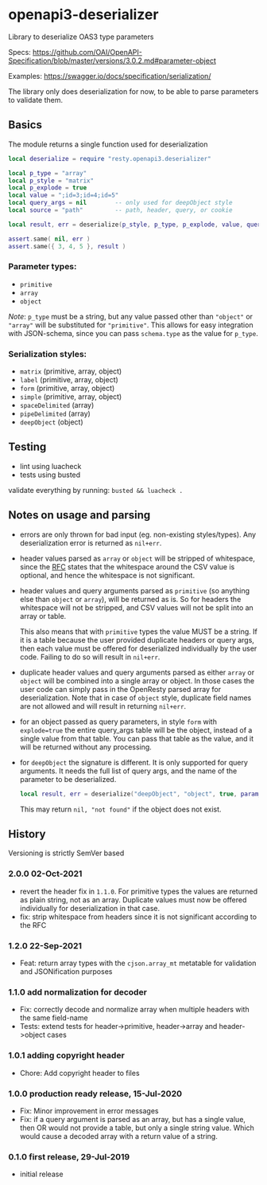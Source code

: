 # openapi3-deserializer
Library to deserialize OAS3 type parameters

Specs: https://github.com/OAI/OpenAPI-Specification/blob/master/versions/3.0.2.md#parameter-object

Examples: https://swagger.io/docs/specification/serialization/


The library only does deserialization for now, to be able to parse parameters
to validate them.


## Basics

The module returns a single function used for deserialization

```lua
local deserialize = require "resty.openapi3.deserializer"

local p_type = "array"
local p_style = "matrix"
local p_explode = true
local value = ";id=3;id=4;id=5"
local query_args = nil        -- only used for deepObject style
local source = "path"         -- path, header, query, or cookie

local result, err = deserialize(p_style, p_type, p_explode, value, query_args, source)

assert.same( nil, err )
assert.same({ 3, 4, 5 }, result )
```

### Parameter types:

- `primitive`
- `array`
- `object`

_Note_: `p_type` must be a string, but any value passed other than `"object"` or
`"array"` will be substituted for `"primitive"`. This allows for easy integration
with JSON-schema, since you can pass `schema.type` as the value for `p_type`.

### Serialization styles:

- `matrix` (primitive, array, object)
- `label` (primitive, array, object)
- `form` (primitive, array, object)
- `simple` (primitive, array, object)
- `spaceDelimited` (array)
- `pipeDelimited` (array)
- `deepObject` (object)

## Testing

- lint using luacheck
- tests using busted

validate everything by running: `busted && luacheck .`


## Notes on usage and parsing

- errors are only thrown for bad input (eg. non-existing styles/types). Any
  deserialization error is returned as `nil+err`.

- header values parsed as `array` or `object` will be stripped of whitespace,
  since the [RFC](https://datatracker.ietf.org/doc/html/rfc7230#section-3.2.4) states that the whitespace around the CSV value is optional, and
  hence the whitespace is not significant.

- header values and query arguments parsed as `primitive` (so anything else than
  `object` or `array`), will be returned as is. So for headers the whitespace
  will not be stripped, and CSV values will not be split into an array or table.

  This also means that with `primitive` types the value MUST be a string. If it
  is a table because the user provided duplicate headers or query args, then each
  value must be offered for deserialized individually by the user code. Failing
  to do so will result in `nil+err`.

- duplicate header values and query arguments parsed as either `array` or
  `object` will be combined into a single array or object. In those cases the user
  code can simply pass in the OpenResty parsed array for deserialization.
  Note that in case of `object` style, duplicate field names are not allowed and
  will result in returning `nil+err`.

- for an object passed as query parameters, in style `form` with `explode=true`
  the entire query_args table will be the object, instead of a single value
  from that table. You can pass that table
  as the value, and it will be returned without any processing.

- for `deepObject` the signature is different. It is only supported for query
  arguments. It needs the full list of query args, and the name of the
  parameter to be deserialized.

  ```lua
  local result, err = deserialize("deepObject", "object", true, param_name, query_args, "query")
  ```

  This may return `nil, "not found"` if the object does not exist.

## History

Versioning is strictly SemVer based

### 2.0.0 02-Oct-2021

 - revert the header fix in `1.1.0`. For primitive types the values are returned
   as plain string, not as an array. Duplicate values must now be offered
   individually for deserialization in that case.
 - fix: strip whitespace from headers since it is not significant according to
   the RFC

### 1.2.0 22-Sep-2021

 - Feat: return array types with the `cjson.array_mt` metatable for validation and
   JSONification purposes

### 1.1.0 add normalization for decoder

 - Fix: correctly decode and normalize array when multiple headers with
   the same field-name
 - Tests: extend tests for header->primitive, header->array and header->object cases

### 1.0.1 adding copyright header

 - Chore: Add copyright header to files

### 1.0.0 production ready release, 15-Jul-2020

 - Fix: Minor improvement in error messages
 - Fix: if a query argument is parsed as an array, but has a single value, then
   OR would not provide a table, but only a single string value. Which would
   cause a decoded array with a return value of a string.

### 0.1.0 first release, 29-Jul-2019

 - initial release

